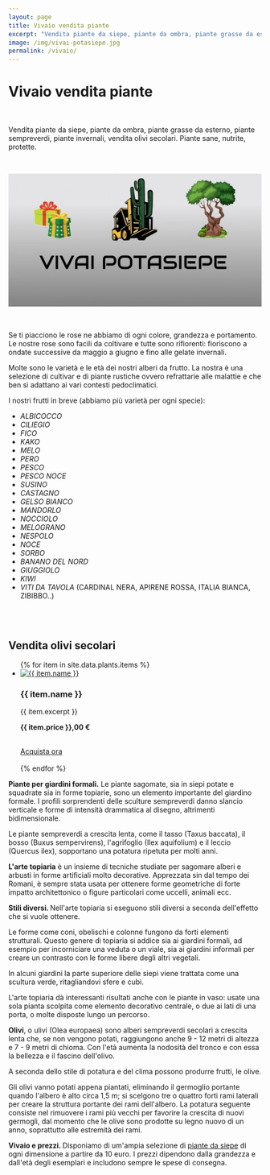 ```yaml
---
layout: page
title: Vivaio vendita piante
excerpt: "Vendita piante da siepe, piante da ombra, piante grasse da esterno, piante sempreverdi, piante invernali, vendita olivi secolari. Piante sane, nutrite, protette"
image: /img/vivai-potasiepe.jpg
permalink: /vivaio/
---
```

# Vivaio vendita piante

<br/>

Vendita piante da siepe, piante da ombra, piante grasse da esterno, piante sempreverdi, piante invernali, vendita olivi secolari. Piante sane, nutrite, protette.

<br/>

![vendita piante online](/img/vivai-potasiepe.jpg "vendita piante online")

<br/>

Se ti piacciono le rose ne abbiamo di ogni colore, grandezza e portamento. Le nostre rose sono facili da coltivare e tutte sono rifiorenti: fioriscono a ondate successive da maggio a giugno e fino alle gelate invernali.

Molte sono le varietà e le età dei nostri alberi da frutto. La nostra è una selezione di cultivar e di piante rustiche ovvero refrattarie alle malattie e che ben si adattano ai vari contesti pedoclimatici.

I nostri frutti in breve (abbiamo più varietà per ogni specie):

- *ALBICOCCO*
- *CILIEGIO*
- *FICO*
- *KAKO*
- *MELO*
- *PERO*
- *PESCO*
- *PESCO NOCE*
- *SUSINO*
- *CASTAGNO*
- *GELSO BIANCO*
- *MANDORLO*
- *NOCCIOLO*
- *MELOGRANO*
- *NESPOLO*
- *NOCE*
- *SORBO*
- *BANANO DEL NORD*
- *GIUGGIOLO*
- *KIWI*
- *VITI DA TAVOLA* (CARDINAL NERA, APIRENE ROSSA, ITALIA BIANCA, ZIBIBBO..)

<br/><br/>

<h2 class="text-center">Vendita olivi secolari</h2>

<div class="list-collection">
<ul>
{% for item in site.data.plants.items %}
<li>
    <a href="{{ item.link }}">
    <img src="{% include relative-src.html src=item.image %}" alt="{{ item.name }}">
    </a>
    <div class="text-center">
    <h3>{{ item.name }}</h3>
    <p>{{ item.excerpt }}</p>
    <p><strong>{{ item.price }},00 €</strong></p>
    <br/>
    <a title="Acquista ora {{ item.name }}" href="{{ item.link }}" class="button">Acquista ora</a>
    </div>
    <br/>
</li>
{% endfor %}
</ul>
</div>

<div>
<p>
<strong>Piante per giardini formali.</strong> Le piante sagomate, sia in siepi potate e squadrate sia in forme topiarie, sono un elemento importante del giardino formale. I profili sorprendenti delle sculture sempreverdi danno slancio verticale e forme di intensità drammatica al disegno, altrimenti bidimensionale.

Le piante sempreverdi a crescita lenta, come il tasso (Taxus baccata), il bosso
(Buxus sempervirens), l'agrifoglio (Ilex aquifolium) e il leccio (Quercus ilex), sopportano una potatura ripetuta per molti anni.
</p>

<p>
<strong>L'arte topiaria</strong> è un insieme di tecniche studiate per sagomare
alberi e arbusti in forme artificiali molto decorative. Apprezzata sin dal tempo dei Romani, è sempre stata usata per ottenere forme geometriche di forte
impatto architettonico o figure particolari come uccelli, animali ecc.
</p>

<p>
<strong>Stili diversi. </strong> Nell'arte topiaria  si eseguono stili diversi a seconda dell'effetto che si vuole ottenere.

Le forme come coni, obelischi e colonne fungono da forti elementi strutturali. Questo genere di topiaria si addice sia ai giardini formali, ad esempio per incorniciare una veduta o un viale, sia ai giardini informali per creare un contrasto con le forme libere degli altri vegetali.

In alcuni giardini la parte superiore delle siepi viene trattata come una scultura verde, ritagliandovi sfere e cubi.

L'arte topiaria dà interessanti risultati anche con le piante in vaso: usate una sola pianta scolpita come elemento decorativo centrale, o due ai lati di una porta, o molte disposte lungo un percorso.
</p>

<p>
<strong>Olivi</strong>, o ulivi (Olea europaea) sono alberi sempreverdi secolari a crescita lenta che, se non vengono potati, raggiungono anche 9 - 12 metri di altezza e 7 - 9 metri di chioma. Con l'età aumenta la nodosità del tronco e con essa la bellezza e il fascino dell'olivo.

A seconda dello stile di potatura e del clima possono produrre frutti, le olive.

Gli olivi vanno potati appena piantati, eliminando il germoglio portante quando l'albero è alto circa 1,5 m; si scelgono tre o quattro forti rami laterali per creare la struttura portante dei rami dell'albero. La potatura seguente consiste nel rimuovere i rami più vecchi per favorire la crescita di nuovi germogli, dal momento che le olive sono prodotte su legno nuovo di un anno, soprattutto alle estremità dei rami.
</p>

<p>
<strong>Vivaio e prezzi. </strong> Disponiamo di um'ampia selezione di <a title="piante da siepe" href="/consigli-di-giardinaggio/siepe-quale-scegliere"> piante da siepe</a> di ogni dimensione a partire da 10 euro. I prezzi dipendono dalla grandezza e dall'età degli esemplari e includono sempre le spese di consegna.
</p>

</div>
